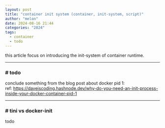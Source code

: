 ```yaml
---
layout: post
title: "container init system (container, init-system, script)"
author: "melon"
date: 2024-08-16 21:44
categories: "2024"
tags:
  - container
  - todo
---
```


this article focus on introducing the init-system of container runtime.

<hr>

### # todo
conclude something from the blog post about docker pid 1:  
ref: https://daveiscoding.hashnode.dev/why-do-you-need-an-init-process-inside-your-docker-container-pid-1

<hr>

### # tini vs docker-init
todo
